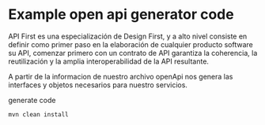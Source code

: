 # Example open api generator code 

API First es una especialización de Design First, y a alto nivel consiste en definir como primer paso en la elaboración de cualquier producto software su API, 
comenzar primero con un contrato de API garantiza la coherencia, la reutilización y la amplia interoperabilidad de la API resultante.

A partir de la informacion de nuestro archivo openApi nos genera las interfaces y objetos necesarios para nuestro servicios.

generate code

    mvn clean install

